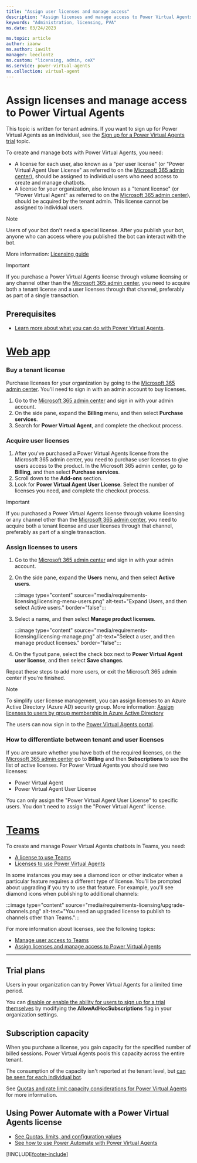 ```yaml
---
title: "Assign user licenses and manage access"
description: "Assign licenses and manage access to Power Virtual Agents for your organization"
keywords: "Administration, licensing, PVA"
ms.date: 03/24/2023

ms.topic: article
author: iaanw
ms.author: iawilt
manager: leeclontz
ms.custom: "licensing, admin, ceX"
ms.service: power-virtual-agents
ms.collection: virtual-agent
---
```


# Assign licenses and manage access to Power Virtual Agents

This topic is written for tenant admins. If you want to sign up for Power Virtual Agents as an individual, see the [Sign up for a Power Virtual Agents trial](sign-up-individual.md) topic.

To create and manage bots with Power Virtual Agents, you need:

- A license for each user, also known as a "per user license" (or "Power Virtual Agent User License" as referred to on the [Microsoft 365 admin center](https://admin.microsoft.com)), should be assigned to individual users who need access to create and manage chatbots.
- A license for your organization, also known as a "tenant license" (or "Power Virtual Agent" as referred to on the [Microsoft 365 admin center](https://admin.microsoft.com)), should be acquired by the tenant admin. This license cannot be assigned to individual users.

> [!NOTE]
> Users of your bot don't need a special license. After you publish your bot, anyone who can access where you published the bot can interact with the bot.

More information: [Licensing guide](https://go.microsoft.com/fwlink/?linkid=2085130)
  
> [!IMPORTANT]
> If you purchase a Power Virtual Agents license through volume licensing or any channel other than the [Microsoft 365 admin center](https://admin.microsoft.com/admin/default.aspx), you need to acquire both a tenant license and a user licenses through that channel, preferably as part of a single transaction.
  
## Prerequisites

- [Learn more about what you can do with Power Virtual Agents](fundamentals-what-is-power-virtual-agents.md).

# [Web app](#tab/web)

### Buy a tenant license

Purchase licenses for your organization by going to the [Microsoft 365 admin center](https://admin.microsoft.com/admin/default.aspx). You'll need to sign in with an admin account to buy licenses.

1. Go to the [Microsoft 365 admin center](https://admin.microsoft.com/admin/default.aspx) and sign in with your admin account.
1. On the side pane, expand the **Billing** menu, and then select **Purchase services**.
1. Search for **Power Virtual Agent**, and complete the checkout process.

### Acquire user licenses

1. After you've purchased a Power Virtual Agents license from the Microsoft 365 admin center, you need to purchase user licenses to give users access to the product. In the Microsoft 365 admin center, go to **Billing**, and then select **Purchase services**.
1. Scroll down to the **Add-ons** section.
1. Look for **Power Virtual Agent User License**. Select the number of licenses you need, and complete the checkout process.

> [!IMPORTANT]
> If you purchased a Power Virtual Agents license through volume licensing or any channel other than the [Microsoft 365 admin center](https://admin.microsoft.com/admin/default.aspx), you need to acquire both a tenant license and user licenses through that channel, preferably as part of a single transaction.

### Assign licenses to users

1. Go to the [Microsoft 365 admin center](https://admin.microsoft.com/admin/default.aspx) and sign in with your admin account.

1. On the side pane, expand the **Users** menu, and then select **Active users**.

    :::image type="content" source="media/requirements-licensing/licensing-menu-users.png" alt-text="Expand Users, and then select Active users." border="false":::

1. Select a name, and then select **Manage product licenses**.

   :::image type="content" source="media/requirements-licensing/licensing-manage.png" alt-text="Select a user, and then manage product licenses." border="false":::

1. On the flyout pane, select the check box next to **Power Virtual Agent user license**, and then select **Save changes**.

Repeat these steps to add more users, or exit the Microsoft 365 admin center if you're finished.

  > [!NOTE]
  > To simplify user license management, you can assign licenses to an Azure Active Directory (Azure AD) security group. More information: [Assign licenses to users by group membership in Azure Active Directory](/azure/active-directory/users-groups-roles/licensing-groups-assign)

The users can now sign in to the [Power Virtual Agents portal](https://web.powerva.microsoft.com).

### How to differentiate between tenant and user licenses

If you are unsure whether you have both of the required licenses, on the [Microsoft 365 admin center](https://admin.microsoft.com) go to **Billing** and then **Subscriptions** to see the list of active licenses. For Power Virtual Agents you should see two licenses:

- Power Virtual Agent
- Power Virtual Agent User License

You can only assign the "Power Virtual Agent User License" to specific users. You don't need to assign the "Power Virtual Agent" license.

# [Teams](#tab/teams)

To create and manage Power Virtual Agents chatbots in Teams, you need:

- [A license to use Teams](/MicrosoftTeams/user-access)
- [Licenses to use Power Virtual Agents](requirements-licensing.md)

In some instances you may see a diamond icon or other indicator when a particular feature requires a different type of license. You'll be prompted about upgrading if you try to use that feature. For example, you'll see diamond icons when publishing to additional channels:

:::image type="content" source="media/requirements-licensing/upgrade-channels.png" alt-text="You need an upgraded license to publish to channels other than Teams.":::

For more information about licenses, see the following topics:

- [Manage user access to Teams](/MicrosoftTeams/user-access)
- [Assign licenses and manage access to Power Virtual Agents](requirements-licensing.md)

---

## Trial plans

Users in your organization can try Power Virtual Agents for a limited time period.

You can [disable or enable the ability for users to sign up for a trial themselves](/azure/active-directory/users-groups-roles/directory-self-service-signup) by modifying the **AllowAdHocSubscriptions** flag in your organization settings.

## Subscription capacity

When you purchase a license, you gain capacity for the specified number of billed sessions. Power Virtual Agents pools this capacity across the entire tenant.

The consumption of the capacity isn't reported at the tenant level, but [can be seen for each individual bot](analytics-billed-sessions.md).

See [Quotas and rate limit capacity considerations for Power Virtual Agents](requirements-quotas.md) for more information.

## Using Power Automate with a Power Virtual Agents license

- [See Quotas, limits, and configuration values](requirements-quotas.md)
- [See how to use Power Automate with Power Virtual Agents](advanced-flow.md)

[!INCLUDE[footer-include](includes/footer-banner.md)]
